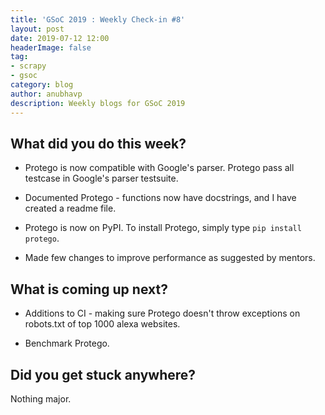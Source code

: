 ```yaml
---
title: 'GSoC 2019 : Weekly Check-in #8'
layout: post
date: 2019-07-12 12:00
headerImage: false
tag:
- scrapy
- gsoc
category: blog
author: anubhavp
description: Weekly blogs for GSoC 2019
---
```


## What did you do this week?

* Protego is now compatible with Google's parser. Protego pass all testcase in Google's parser testsuite.

* Documented Protego - functions now have docstrings, and I have created a readme file.

* Protego is now on PyPI. To install Protego, simply type `pip install protego`.

* Made few changes to improve performance as suggested by mentors.

## What is coming up next?

* Additions to CI - making sure Protego doesn't throw exceptions on robots.txt of top 1000 alexa websites.

* Benchmark Protego.
  
## Did you get stuck anywhere?

Nothing major.  